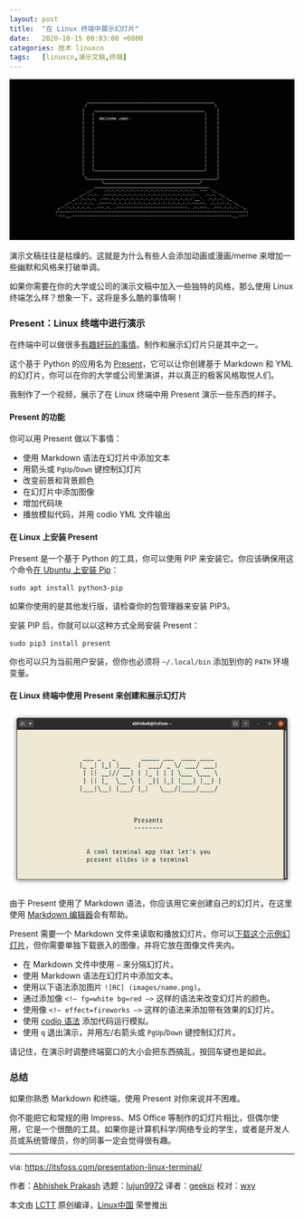 ```yaml
---
layout: post
title:	"在 Linux 终端中展示幻灯片"
date:	2020-10-15 00:03:00 +0800 
categories:	技术 linuxcn 
tags:	[linuxcn,演示文稿,终端]
---
```



![](/Asserts/Images/album/202010/15/000226j34xnkzzg7z7x9ka.jpg)


演示文稿往往是枯燥的。这就是为什么有些人会添加动画或漫画/meme 来增加一些幽默和风格来打破单调。


如果你需要在你的大学或公司的演示文稿中加入一些独特的风格，那么使用 Linux 终端怎么样？想象一下，这将是多么酷的事情啊！


### Present：Linux 终端中进行演示


在终端中可以做很多[有趣好玩的事情](https://itsfoss.com/funny-linux-commands/)。制作和展示幻灯片只是其中之一。


这个基于 Python 的应用名为 [Present](https://github.com/vinayak-mehta/present)，它可以让你创建基于 Markdown 和 YML 的幻灯片，你可以在你的大学或公司里演讲，并以真正的极客风格取悦人们。


我制作了一个视频，展示了在 Linux 终端中用 Present 演示一些东西的样子。






#### Present 的功能


你可以用 Present 做以下事情：


* 使用 Markdown 语法在幻灯片中添加文本
* 用箭头或 `PgUp`/`Down` 键控制幻灯片
* 改变前景和背景颜色
* 在幻灯片中添加图像
* 增加代码块
* 播放模拟代码，并用 codio YML 文件输出


#### 在 Linux 上安装 Present


Present 是一个基于 Python 的工具，你可以使用 PIP 来安装它。你应该确保用这个命令[在 Ubuntu 上安装 Pip](https://itsfoss.com/install-pip-ubuntu/)：



```
sudo apt install python3-pip

```

如果你使用的是其他发行版，请检查你的包管理器来安装 PIP3。


安装 PIP 后，你就可以以这种方式全局安装 Present：



```
sudo pip3 install present

```

你也可以只为当前用户安装，但你也必须将 `~/.local/bin` 添加到你的 `PATH` 环境变量。


#### 在 Linux 终端中使用 Present 来创建和展示幻灯片


![](/Asserts/Images/album/202010/15/000917g16mpo3gsf3p3gvp.png)


由于 Present 使用了 Markdown 语法，你应该用它来创建自己的幻灯片。在这里使用 [Markdown 编辑器](https://itsfoss.com/best-markdown-editors-linux/)会有帮助。


Present 需要一个 Markdown 文件来读取和播放幻灯片。你可以[下载这个示例幻灯片](https://github.com/vinayak-mehta/present/blob/master/examples/sample.md)，但你需要单独下载嵌入的图像，并将它放在图像文件夹内。


* 在 Markdown 文件中使用 `—` 来分隔幻灯片。
* 使用 Markdown 语法在幻灯片中添加文本。
* 使用以下语法添加图片 `![RC] (images/name.png)`。
* 通过添加像 `<!– fg=white bg=red –>` 这样的语法来改变幻灯片的颜色。
* 使用像 `<!– effect=fireworks –>` 这样的语法来添加带有效果的幻灯片。
* 使用 [codio 语法](https://present.readthedocs.io/en/latest/codio.html) 添加代码运行模拟。
* 使用 `q` 退出演示，并用左/右箭头或 `PgUp`/`Down` 键控制幻灯片。


请记住，在演示时调整终端窗口的大小会把东西搞乱，按回车键也是如此。


### 总结


如果你熟悉 Markdown 和终端，使用 Present 对你来说并不困难。


你不能把它和常规的用 Impress、MS Office 等制作的幻灯片相比，但偶尔使用，它是一个很酷的工具。如果你是计算机科学/网络专业的学生，或者是开发人员或系统管理员，你的同事一定会觉得很有趣。




---


via: <https://itsfoss.com/presentation-linux-terminal/>


作者：[Abhishek Prakash](https://itsfoss.com/author/abhishek/) 选题：[lujun9972](https://github.com/lujun9972) 译者：[geekpi](https://github.com/geekpi) 校对：[wxy](https://github.com/wxy)


本文由 [LCTT](https://github.com/LCTT/TranslateProject) 原创编译，[Linux中国](https://linux.cn/) 荣誉推出
